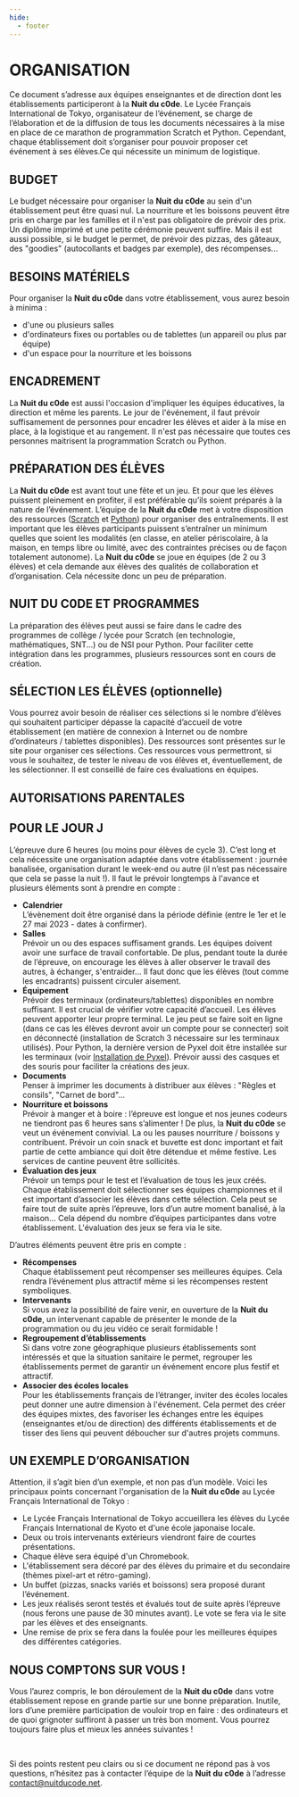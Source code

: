 ```yaml
---
hide:
  - footer
---
```


# ORGANISATION

Ce document s’adresse aux équipes enseignantes et de direction dont les établissements participeront à la **Nuit du c0de**. Le Lycée Français International de Tokyo, organisateur de l’événement, se charge de l’élaboration et de la diffusion de tous les documents nécessaires à la mise en place de ce marathon de programmation Scratch et Python. Cependant, chaque établissement doit s’organiser pour pouvoir proposer cet événement à ses élèves.Ce qui nécessite un minimum de logistique.

## BUDGET
Le budget nécessaire pour organiser la **Nuit du c0de** au sein d'un établissement peut être quasi nul. La nourriture et les boissons peuvent être pris en charge par les familles et il n'est pas obligatoire de prévoir des prix. Un diplôme imprimé et une petite cérémonie peuvent suffire. Mais il est aussi possible, si le budget le permet, de prévoir des pizzas, des gâteaux, des "goodies" (autocollants et badges par exemple), des récompenses...

## BESOINS MATÉRIELS
Pour organiser la **Nuit du c0de** dans votre établissement, vous aurez besoin à minima :

* d'une ou plusieurs salles
* d'ordinateurs fixes ou portables ou de tablettes (un appareil ou plus par équipe)
* d'un espace pour la nourriture et les boissons

## ENCADREMENT
La **Nuit du c0de** est aussi l'occasion d'impliquer les équipes éducatives, la direction et même les parents. Le jour de l'événement, il faut prévoir suffisamement de personnes pour encadrer les élèves et aider à la mise en place, à la logistique et au rangement. Il n'est pas nécessaire que toutes ces personnes maitrisent la programmation Scratch ou Python.

## PRÉPARATION DES ÉLÈVES
La **Nuit du c0de** est avant tout une fête et un jeu. Et pour que les élèves puissent pleinement en profiter, il est préférable qu’ils soient préparés à la nature de l’événement. L’équipe de la **Nuit du c0de** met à votre disposition des ressources ([Scratch](https://nuitducode.github.io/DOCUMENTATION/SCRATCH/01-introduction/) et [Python](https://nuitducode.github.io/DOCUMENTATION/PYTHON/01-presentation/)) pour organiser des entraînements. Il est important que les élèves participants puissent s’entraîner un minimum quelles que soient les modalités (en classe, en atelier périscolaire, à la maison, en temps libre ou limité, avec des contraintes précises ou de façon totalement autonome). La **Nuit du c0de** se joue en équipes (de 2 ou 3 élèves) et cela demande aux élèves des qualités de collaboration et d’organisation. Cela nécessite donc un peu de préparation.

## NUIT DU C0DE ET PROGRAMMES
La préparation des élèves peut aussi se faire dans le cadre des programmes de collège / lycée pour Scratch (en technologie, mathématiques, SNT...) ou de NSI pour Python. Pour faciliter cette intégration dans les programmes, plusieurs ressources sont en cours de création.

## SÉLECTION LES ÉLÈVES (optionnelle)
Vous pourrez avoir besoin de réaliser ces sélections si le nombre d’élèves qui souhaitent participer dépasse la capacité d’accueil de votre établissement (en matière de connexion à Internet ou de nombre d’ordinateurs / tablettes disponibles). Des ressources sont présentes sur le site pour organiser ces sélections. Ces ressources vous permettront, si vous le souhaitez, de tester le niveau de vos élèves et, éventuellement, de les sélectionner. Il est conseillé de faire ces évaluations en équipes.

## AUTORISATIONS PARENTALES


## POUR LE JOUR J
L’épreuve dure 6 heures (ou moins pour élèves de cycle 3). C’est long et cela nécessite une organisation adaptée dans votre établissement : journée banalisée, organisation durant le week-end ou autre (il n’est pas nécessaire que cela se passe la nuit !). Il faut le prévoir longtemps à l'avance et plusieurs éléments sont à prendre en compte :

* **Calendrier**<br />L’évènement doit être organisé dans la période définie (entre le 1er et le 27 mai 2023 - dates à confirmer).
* **Salles**<br />Prévoir un ou des espaces suffisament grands. Les équipes doivent avoir une surface de travail confortable. De plus, pendant toute la durée de l’épreuve, on encourage les élèves à aller observer le travail des autres, à échanger, s'entraider... Il faut donc que les élèves (tout comme les encadrants) puissent circuler aisement.
* **Équipement**<br />Prévoir des terminaux (ordinateurs/tablettes) disponibles en nombre suffisant. Il est crucial de vérifier votre capacité d’accueil. Les élèves peuvent apporter leur propre terminal. Le jeu peut se faire soit en ligne (dans ce cas les élèves devront avoir un compte pour se connecter) soit en déconnecté (installation de Scratch 3 nécessaire sur les terminaux utilisés). Pour Python, la dernière version de Pyxel doit être installée sur les terminaux (voir [Installation de Pyxel](https://nuitducode.github.io/DOCUMENTATION/PYTHON/02-installation/)). Prévoir aussi des casques et des souris pour faciliter la créations des jeux.
* **Documents**<br />Penser à imprimer les documents à distribuer aux élèves : "Règles et consils", "Carnet de bord"...
* **Nourriture et boissons**<br />Prévoir à manger et à boire : l’épreuve est longue et nos jeunes codeurs ne tiendront pas 6 heures sans s’alimenter ! De plus, la **Nuit du c0de** se veut un événement convivial. La ou les pauses nourriture / boissons y contribuent. Prévoir un coin snack et buvette est donc important et fait partie de cette ambiance qui doit être détendue et même festive. Les services de cantine peuvent être sollicités.
* **Évaluation des jeux**<br />Prévoir un temps pour le test et l’évaluation de tous les jeux créés. Chaque établissement doit sélectionner ses équipes championnes et il est important d’associer les élèves dans cette sélection. Cela peut se faire tout de suite après l’épreuve, lors d’un autre moment banalisé, à la maison... Cela dépend du nombre d’équipes participantes dans votre établissement. L'évaluation des jeux se fera via le site.

D’autres éléments peuvent être pris en compte :

* **Récompenses**<br />Chaque établissement peut récompenser ses meilleures équipes. Cela rendra l’événement plus attractif même si les récompenses restent symboliques.
* **Intervenants**<br />Si vous avez la possibilité de faire venir, en ouverture de la **Nuit du c0de**, un intervenant capable de présenter le monde de la programmation ou du jeu vidéo ce serait formidable !
* **Regroupement d’établissements**<br />Si dans votre zone géographique plusieurs établissements sont intéressés et que la situation sanitaire le permet, regrouper les établissements permet de garantir un événement encore plus festif et attractif.
* **Associer des écoles locales**<br />Pour les établissements français de l’étranger, inviter des écoles locales peut donner une autre dimension à l'événement. Cela permet des créer des équipes mixtes, des favoriser les échanges entre les équipes (enseignantes et/ou de direction) des différents établissements et de tisser des liens qui peuvent déboucher sur d'autres projets communs.

## UN EXEMPLE D’ORGANISATION
Attention, il s’agit bien d’un exemple, et non pas d’un modèle. Voici les principaux points concernant l'organisation de la **Nuit du c0de** au Lycée Français International de Tokyo :

* Le Lycée Français International de Tokyo accueillera les élèves du Lycée Français International de Kyoto et d'une école japonaise locale.
* Deux ou trois intervenants extérieurs viendront faire de courtes présentations.
* Chaque élève sera équipé d'un Chromebook.
* L'établissement sera décoré par des élèves du primaire et du secondaire (thèmes pixel-art et rétro-gaming).
* Un buffet (pizzas, snacks variés et boissons) sera proposé durant l’événement.
* Les jeux réalisés seront testés et évalués tout de suite après l’épreuve (nous ferons une pause de 30 minutes avant). Le vote se fera via le site par les élèves et des enseignants.
* Une remise de prix se fera dans la foulée pour les meilleures équipes des différentes catégories.

## NOUS COMPTONS SUR VOUS !
Vous l’aurez compris, le bon déroulement de la **Nuit du c0de** dans votre établissement repose en grande partie sur une bonne préparation. Inutile, lors d’une première participation de vouloir trop en faire : des ordinateurs et de quoi grignoter suffiront à passer un très bon moment. Vous pourrez toujours faire plus et mieux les années suivantes !

<br />

Si des points restent peu clairs ou si ce document ne répond pas à vos questions, n’hésitez pas à contacter l’équipe de la **Nuit du c0de** à l’adresse <u>contact@nuitducode.net</u>. 
